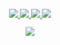 <p align="center">
  <a href="https://github.com/XIII-MC">
    <img src="http://github-profile-summary-cards.vercel.app/api/cards/profile-details?username=XIII-MC&theme=transparent" />
  </a>
  <a href="https://github.com/XIII-MC">
    <img src="https://github-readme-streak-stats.herokuapp.com/?user=XIII-MC&hide_border=true&card_width=338&theme=transparent" />
  </a>
  <a href="https://github.com/XIII-MC">
    <img src="https://github-readme-stats.vercel.app/api?username=XIII-MC&show_icons=true&theme=transparent&hide_border=true&custom_title=Stats&card_width=334" />
  </a>
  <a href="https://github.com/XIII-MC">
    <img src="https://github-readme-stats.vercel.app/api/top-langs/?username=XIII-MC&langs_count=10&&layout=compact&card_width=699&hide_border=true&theme=transparent" />
  </a>
</p>
</details>

<p align="center">
  <a href="https://github.com/XIII-MC">
    <img src="https://komarev.com/ghpvc/?username=XIII-MC&color=blue&style=flat)" />
  </a>
</p>
